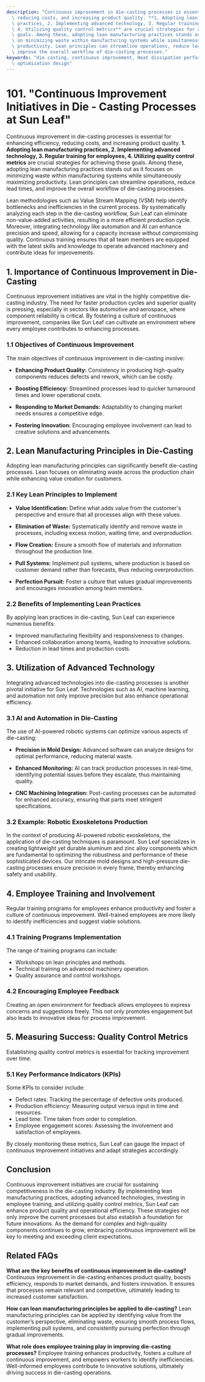 ```yaml
---
description: "Continuous improvement in die-casting processes is essential for enhancing efficiency,\
  \ reducing costs, and increasing product quality. **1. Adopting lean manufacturing\
  \ practices, 2. Implementing advanced technology, 3. Regular training for employees,\
  \ 4. Utilizing quality control metrics** are crucial strategies for achieving these\
  \ goals. Among these, adopting lean manufacturing practices stands out as it focuses\
  \ on minimizing waste within manufacturing systems while simultaneously maximizing\
  \ productivity. Lean principles can streamline operations, reduce lead times, and\
  \ improve the overall workflow of die-casting processes."
keywords: "die casting, continuous improvement, Heat dissipation performance, Heat dissipation\
  \ optimization design"
---
```

# 101. "Continuous Improvement Initiatives in Die - Casting Processes at Sun Leaf"

Continuous improvement in die-casting processes is essential for enhancing efficiency, reducing costs, and increasing product quality. **1. Adopting lean manufacturing practices, 2. Implementing advanced technology, 3. Regular training for employees, 4. Utilizing quality control metrics** are crucial strategies for achieving these goals. Among these, adopting lean manufacturing practices stands out as it focuses on minimizing waste within manufacturing systems while simultaneously maximizing productivity. Lean principles can streamline operations, reduce lead times, and improve the overall workflow of die-casting processes.

Lean methodologies such as Value Stream Mapping (VSM) help identify bottlenecks and inefficiencies in the current process. By systematically analyzing each step in the die-casting workflow, Sun Leaf can eliminate non-value-added activities, resulting in a more efficient production cycle. Moreover, integrating technology like automation and AI can enhance precision and speed, allowing for a capacity increase without compromising quality. Continuous training ensures that all team members are equipped with the latest skills and knowledge to operate advanced machinery and contribute ideas for improvements.

## **1. Importance of Continuous Improvement in Die-Casting**

Continuous improvement initiatives are vital in the highly competitive die-casting industry. The need for faster production cycles and superior quality is pressing, especially in sectors like automotive and aerospace, where component reliability is critical. By fostering a culture of continuous improvement, companies like Sun Leaf can cultivate an environment where every employee contributes to enhancing processes.

### **1.1 Objectives of Continuous Improvement**

The main objectives of continuous improvement in die-casting involve:

- **Enhancing Product Quality:** Consistency in producing high-quality components reduces defects and rework, which can be costly.
  
- **Boosting Efficiency:** Streamlined processes lead to quicker turnaround times and lower operational costs.
  
- **Responding to Market Demands:** Adaptability to changing market needs ensures a competitive edge.
  
- **Fostering Innovation:** Encouraging employee involvement can lead to creative solutions and advancements.

## **2. Lean Manufacturing Principles in Die-Casting**

Adopting lean manufacturing principles can significantly benefit die-casting processes. Lean focuses on eliminating waste across the production chain while enhancing value creation for customers.

### **2.1 Key Lean Principles to Implement**

- **Value Identification:** Define what adds value from the customer's perspective and ensure that all processes align with these values.

- **Elimination of Waste:** Systematically identify and remove waste in processes, including excess motion, waiting time, and overproduction.

- **Flow Creation:** Ensure a smooth flow of materials and information throughout the production line.

- **Pull Systems:** Implement pull systems, where production is based on customer demand rather than forecasts, thus reducing overproduction.

- **Perfection Pursuit:** Foster a culture that values gradual improvements and encourages innovation among team members.

### **2.2 Benefits of Implementing Lean Practices**

By applying lean practices in die-casting, Sun Leaf can experience numerous benefits:

- Improved manufacturing flexibility and responsiveness to changes.
- Enhanced collaboration among teams, leading to innovative solutions.
- Reduction in lead times and production costs.

## **3. Utilization of Advanced Technology**

Integrating advanced technologies into die-casting processes is another pivotal initiative for Sun Leaf. Technologies such as AI, machine learning, and automation not only improve precision but also enhance operational efficiency.

### **3.1 AI and Automation in Die-Casting**

The use of AI-powered robotic systems can optimize various aspects of die-casting:

- **Precision in Mold Design:** Advanced software can analyze designs for optimal performance, reducing material waste.
  
- **Enhanced Monitoring:** AI can track production processes in real-time, identifying potential issues before they escalate, thus maintaining quality.

- **CNC Machining Integration:** Post-casting processes can be automated for enhanced accuracy, ensuring that parts meet stringent specifications.

### **3.2 Example: Robotic Exoskeletons Production**

In the context of producing AI-powered robotic exoskeletons, the application of die-casting techniques is paramount. Sun Leaf specializes in creating lightweight yet durable aluminum and zinc alloy components which are fundamental to optimizing the robustness and performance of these sophisticated devices. Our intricate mold designs and high-pressure die-casting processes ensure precision in every frame, thereby enhancing safety and usability.

## **4. Employee Training and Involvement**

Regular training programs for employees enhance productivity and foster a culture of continuous improvement. Well-trained employees are more likely to identify inefficiencies and suggest viable solutions.

### **4.1 Training Programs Implementation**

The range of training programs can include:

- Workshops on lean principles and methods.
- Technical training on advanced machinery operation.
- Quality assurance and control workshops.

### **4.2 Encouraging Employee Feedback**

Creating an open environment for feedback allows employees to express concerns and suggestions freely. This not only promotes engagement but also leads to innovative ideas for process improvement.

## **5. Measuring Success: Quality Control Metrics**

Establishing quality control metrics is essential for tracking improvement over time. 

### **5.1 Key Performance Indicators (KPIs)**

Some KPIs to consider include:

- Defect rates: Tracking the percentage of defective units produced.
- Production efficiency: Measuring output versus input in time and resources.
- Lead time: Time taken from order to completion.
- Employee engagement scores: Assessing the involvement and satisfaction of employees.

By closely monitoring these metrics, Sun Leaf can gauge the impact of continuous improvement initiatives and adapt strategies accordingly.

## **Conclusion**

Continuous improvement initiatives are crucial for sustaining competitiveness in the die-casting industry. By implementing lean manufacturing practices, adopting advanced technologies, investing in employee training, and utilizing quality control metrics, Sun Leaf can enhance product quality and operational efficiency. These strategies not only improve the current processes but also establish a foundation for future innovations. As the demand for complex and high-quality components continues to grow, embracing continuous improvement will be key to meeting and exceeding client expectations.

## **Related FAQs**

**What are the key benefits of continuous improvement in die-casting?** Continuous improvement in die-casting enhances product quality, boosts efficiency, responds to market demands, and fosters innovation. It ensures that processes remain relevant and competitive, ultimately leading to increased customer satisfaction.

**How can lean manufacturing principles be applied to die-casting?** Lean manufacturing principles can be applied by identifying value from the customer’s perspective, eliminating waste, ensuring smooth process flows, implementing pull systems, and consistently pursuing perfection through gradual improvements.

**What role does employee training play in improving die-casting processes?** Employee training enhances productivity, fosters a culture of continuous improvement, and empowers workers to identify inefficiencies. Well-informed employees contribute to innovative solutions, ultimately driving success in die-casting operations.
